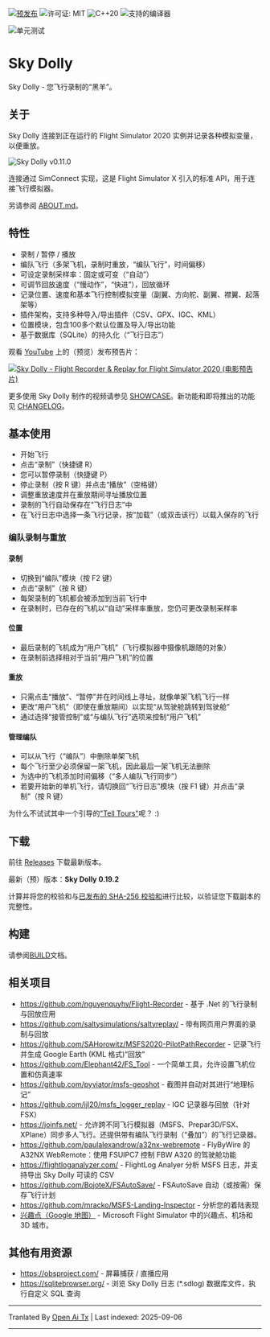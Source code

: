 [![预发布](https://img.shields.io/github/v/tag/till213/skydolly?include_prereleases&label=Pre-Release)](https://github.com/till213/skydolly/releases)
![许可证: MIT](https://img.shields.io/badge/%E2%9A%96%EF%B8%8F%20License-MIT-brightgreen)
![C++20](https://img.shields.io/badge/C%2B%2B-20-%2300599C?logo=cplusplus)
![支持的编译器](https://img.shields.io/badge/%E2%9A%99%EF%B8%8F%20Compilers-GCC%2C%20clang%2C%20MSVC-informational)

![单元测试](https://github.com/till213/SkyDolly/actions/workflows/unit-tests.yml/badge.svg?event=push)

# Sky Dolly
Sky Dolly - 您飞行录制的“黑羊”。

## 关于
Sky Dolly 连接到正在运行的 Flight Simulator 2020 实例并记录各种模拟变量，以便重放。

![Sky Dolly v0.11.0](https://raw.githubusercontent.com/till213/SkyDolly/main/./img/SkyDolly-v0.11.0.png)

连接通过 SimConnect 实现，这是 Flight Simulator X 引入的标准 API，用于连接飞行模拟器。

另请参阅 [ABOUT.md](https://raw.githubusercontent.com/till213/SkyDolly/main/ABOUT.MD)。

## 特性
- 录制 / 暂停 / 播放
- 编队飞行（多架飞机，录制时重放，“编队飞行”，时间偏移）
- 可设定录制采样率：固定或可变（“自动”）
- 可调节回放速度（“慢动作”，“快进”），回放循环
- 记录位置、速度和基本飞行控制模拟变量（副翼、方向舵、副翼、襟翼、起落架等）
- 插件架构，支持多种导入/导出插件（CSV、GPX、IGC、KML）
- 位置模块，包含100多个默认位置及导入/导出功能
- 基于数据库（SQLite）的持久化（“飞行日志”）

观看 [YouTube](https://www.youtube.com/watch?v=_n4qRtm78_I) 上的（预览）发布预告片：

[![Sky Dolly - Flight Recorder & Replay for Flight Simulator 2020 (电影预告片)](https://img.youtube.com/vi/_n4qRtm78_I/0.jpg)](https://www.youtube.com/watch?v=_n4qRtm78_I "Sky Dolly - Flight Recorder & Replay for Flight Simulator 2020 (电影预告片)")

更多使用 Sky Dolly 制作的视频请参见 [SHOWCASE](https://raw.githubusercontent.com/till213/SkyDolly/main/SHOWCASE.md)。新功能和即将推出的功能见 [CHANGELOG](https://raw.githubusercontent.com/till213/SkyDolly/main/CHANGELOG.md)。

## 基本使用

- 开始飞行
- 点击“录制”（快捷键 R）
- 您可以暂停录制（快捷键 P）
- 停止录制（按 R 键）并点击“播放”（空格键）  
- 调整重放速度并在重放期间寻址播放位置  
- 录制的飞行自动保存在“飞行日志”中  
- 在飞行日志中选择一条飞行记录，按“加载”（或双击该行）以载入保存的飞行  

### 编队录制与重放  

#### 录制  

- 切换到“编队”模块（按 F2 键）  
- 点击“录制”（按 R 键）  
- 每架录制的飞机都会被添加到当前飞行中  
- 在录制时，已存在的飞机以“自动”采样率重放，您仍可更改录制采样率  

#### 位置  

- 最后录制的飞机成为“用户飞机”（飞行模拟器中摄像机跟随的对象）  
- 在录制前选择相对于当前“用户飞机”的位置  

#### 重放  

- 只需点击“播放”、“暂停”并在时间线上寻址，就像单架飞机飞行一样  
- 更改“用户飞机”（即使在重放期间）以实现“从驾驶舱跳转到驾驶舱”  
- 通过选择“接管控制”或“与编队飞行”选项来控制“用户飞机”  

#### 管理编队  

- 可以从飞行（“编队”）中删除单架飞机  
- 每个飞行至少必须保留一架飞机，因此最后一架飞机无法删除  
- 为选中的飞机添加时间偏移（“多人编队飞行同步”）  
- 若要开始新的单机飞行，请切换回“飞行日志”模块（按 F1 键）并点击“录制”（按 R 键）  

为什么不试试其中一个引导的["Tell Tours"](https://github.com/till213/Tell-Tours)呢？ :)  

## 下载  

前往 [Releases](https://github.com/till213/SkyDolly/releases) 下载最新版本。  

最新（预）版本：**Sky Dolly 0.19.2**

计算并将您的校验和与[已发布的 SHA-256 校验和](https://raw.githubusercontent.com/till213/SkyDolly/main/SHASUM256.md)进行比较，以验证您下载副本的完整性。

## 构建

请参阅[BUILD](https://raw.githubusercontent.com/till213/SkyDolly/main/BUILD.md)文档。

## 相关项目

- https://github.com/nguyenquyhy/Flight-Recorder - 基于 .Net 的飞行录制与回放应用
- https://github.com/saltysimulations/saltyreplay/ - 带有网页用户界面的录制与回放
- https://github.com/SAHorowitz/MSFS2020-PilotPathRecorder - 记录飞行并生成 Google Earth (KML 格式)“回放”
- https://github.com/Elephant42/FS_Tool - 一个简单工具，允许设置飞机位置和仿真速率
- https://github.com/pyviator/msfs-geoshot - 截图并自动对其进行“地理标记”
- https://github.com/ijl20/msfs_logger_replay - IGC 记录器与回放（针对 FSX）
- https://joinfs.net/ - 允许跨不同飞行模拟器（MSFS、Prepar3D/FSX、XPlane）同步多人飞行。还提供带有编队飞行录制（“叠加”）的飞行记录器。
- https://github.com/paulalexandrow/a32nx-webremote - FlyByWire 的 A32NX WebRemote：使用 FSUIPC7 控制 FBW A320 的驾驶舱功能
- https://flightloganalyzer.com/ - FlightLog Analyer 分析 MSFS 日志，并支持导出 Sky Dolly 可读的 CSV
- https://github.com/BojoteX/FSAutoSave/ - FSAutoSave 自动（或按需）保存飞行计划
- https://github.com/mracko/MSFS-Landing-Inspector - 分析您的着陆表现
- [兴趣点（Google 地图）](https://www.google.com/maps/d/viewer?mid=1KUg5jwyT_9k2A9n5IZ99UChlhfVUfO5S&ll=-3.81666561775622e-14%2C-23.028915134521867&z=1) - Microsoft Flight Simulator 中的兴趣点、机场和 3D 城市。

## 其他有用资源

- https://obsproject.com/ - 屏幕捕获 / 直播应用
- https://sqlitebrowser.org/ - 浏览 Sky Dolly 日志 (*.sdlog) 数据库文件，执行自定义 SQL 查询


---

Tranlated By [Open Ai Tx](https://github.com/OpenAiTx/OpenAiTx) | Last indexed: 2025-09-06

---